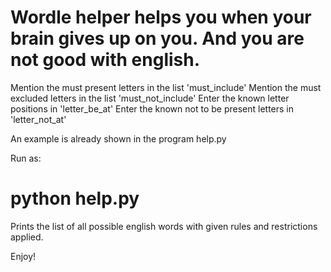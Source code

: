 # Wordle helper helps you when your brain gives up on you. And you are not good with english.

Mention the must present letters in the list 'must_include'
Mention the must excluded letters in the list 'must_not_include'
Enter the known letter positions in 'letter_be_at'
Enter the known not to be present letters in 'letter_not_at'

An example is already shown in the program help.py

Run as:

# python help.py

Prints the list of all possible english words with given rules and restrictions applied.

Enjoy!